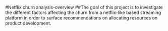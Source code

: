 #Netflix churn analysis-overview
##The goal of this project is to investigate the different factors affecting the churn from a netflix-like based streaming platform in order to surface recommendations on allocating resources on product development. 

